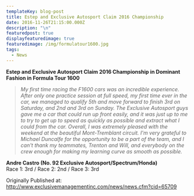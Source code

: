 ```yaml
---
templateKey: blog-post
title: Estep and Exclusive Autosport Claim 2016 Championship
date: 2016-11-26T21:15:00.000Z
description: "\n"
featuredpost: true
displayfeaturedimage: true
featuredimage: /img/formulatour1600.jpg
tags:
  - News
---
```

**Estep and Exclusive Autosport Claim 2016 Championship in Dominant Fashion in Formula Tour 1600**

> <i>My first time racing the F1600 cars was an incredible experience. After only one practice session at full speed, my first time ever in the car, we managed to qualify 5th and move forward to finish 3rd on Saturday, and 2nd and 3rd on Sunday. The Exclusive Autosport guys gave me a car that could run up front easily, and it was just up to me to try to get up to speed as quickly as possible and extract what I could from the car. Overall, I was extremely pleased with the weekend at the beautiful Mont-Tremblant circuit. I'm very grateful to Michael Duncalfe for the opportunity to be a part of the team, and I can't thank my teammates, Trenton and Will, and everybody on the crew enough for making my learning curve as smooth as possible.</i>

**Andre Castro (No. 92 Exclusive Autosport/Spectrum/Honda) <br>** Race 1: 3rd / Race 2: 2nd / Race 3: 3rd

Originally Published at: <br> <http://www.exclusivemanagementinc.com/news/news.cfm?cid=65709>